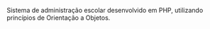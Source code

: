 Sistema de administração escolar desenvolvido em PHP, utilizando princípios de Orientação a Objetos.